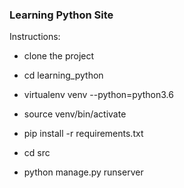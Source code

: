### Learning Python Site

Instructions:

- clone the project

- cd learning_python

- virtualenv venv --python=python3.6

- source venv/bin/activate

- pip install -r requirements.txt

- cd src

- python manage.py runserver